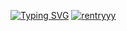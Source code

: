 [![Typing SVG](https://readme-typing-svg.demolab.com/?lines=click+on+fischl+:3;mrrrrrrrp)](https://git.io/typing-svg)
[![rentryyy](https://files.catbox.moe/orqv3g.png)](https://rentry.co/catnapper)
 
 
